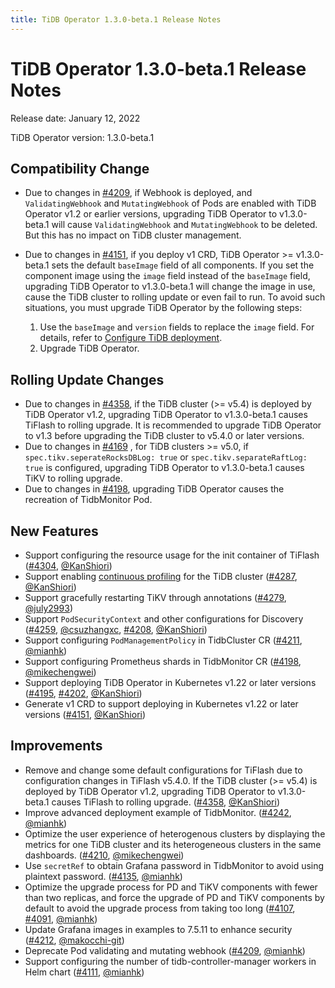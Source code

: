```yaml
---
title: TiDB Operator 1.3.0-beta.1 Release Notes
---
```

# TiDB Operator 1.3.0-beta.1 Release Notes

Release date: January 12, 2022

TiDB Operator version: 1.3.0-beta.1

## Compatibility Change

- Due to changes in [#4209](https://github.com/pingcap/tidb-operator/pull/4209), if Webhook is deployed, and `ValidatingWebhook` and `MutatingWebhook` of Pods are enabled with TiDB Operator v1.2 or earlier versions, upgrading TiDB Operator to v1.3.0-beta.1 will cause `ValidatingWebhook` and `MutatingWebhook` to be deleted. But this has no impact on TiDB cluster management.

- Due to changes in [#4151](https://github.com/pingcap/tidb-operator/pull/4151), if you deploy v1 CRD, TiDB Operator >= v1.3.0-beta.1 sets the default `baseImage` field of all components. If you set the component image using the `image` field instead of the `baseImage` field, upgrading TiDB Operator to v1.3.0-beta.1 will change the image in use, cause the TiDB cluster to rolling update or even fail to run. To avoid such situations, you must upgrade TiDB Operator by the following steps:
    1. Use the `baseImage` and `version` fields to replace the `image` field. For details, refer to [Configure TiDB deployment](../configure-a-tidb-cluster.md#version).
    2. Upgrade TiDB Operator.

## Rolling Update Changes

- Due to changes in [#4358](https://github.com/pingcap/tidb-operator/pull/4358), if the TiDB cluster (>= v5.4) is deployed by TiDB Operator v1.2, upgrading TiDB Operator to v1.3.0-beta.1 causes TiFlash to rolling upgrade. It is recommended to upgrade TiDB Operator to v1.3 before upgrading the TiDB cluster to v5.4.0 or later versions.
- Due to changes in [#4169](https://github.com/pingcap/tidb-operator/pull/4169) , for TiDB clusters >= v5.0, if `spec.tikv.seperateRocksDBLog: true` or  `spec.tikv.separateRaftLog: true` is configured, upgrading TiDB Operator to v1.3.0-beta.1 causes TiKV to rolling upgrade.
- Due to changes in [#4198](https://github.com/pingcap/tidb-operator/pull/4198), upgrading TiDB Operator causes the recreation of TidbMonitor Pod.

## New Features

- Support configuring the resource usage for the init container of TiFlash ([#4304](https://github.com/pingcap/tidb-operator/pull/4304), [@KanShiori](https://github.com/KanShiori))
- Support enabling [continuous profiling](../access-dashboard.md#enable-continuous-profiling) for the TiDB cluster ([#4287](https://github.com/pingcap/tidb-operator/pull/4287), [@KanShiori](https://github.com/KanShiori))
- Support gracefully restarting TiKV through annotations ([#4279](https://github.com/pingcap/tidb-operator/pull/4279), [@july2993](https://github.com/july2993))
- Support `PodSecurityContext` and other configurations for Discovery ([#4259](https://github.com/pingcap/tidb-operator/pull/4259), [@csuzhangxc](https://github.com/csuzhangxc), [#4208](https://github.com/pingcap/tidb-operator/pull/4208), [@KanShiori](https://github.com/KanShiori))
- Support configuring `PodManagementPolicy` in TidbCluster CR ([#4211](https://github.com/pingcap/tidb-operator/pull/4211), [@mianhk](https://github.com/mianhk))
- Support configuring Prometheus shards in TidbMonitor CR ([#4198](https://github.com/pingcap/tidb-operator/pull/4198), [@mikechengwei](https://github.com/mikechengwei))
- Support deploying TiDB Operator in Kubernetes v1.22 or later versions ([#4195](https://github.com/pingcap/tidb-operator/pull/4195), [#4202](https://github.com/pingcap/tidb-operator/pull/4202), [@KanShiori](https://github.com/KanShiori))
- Generate v1 CRD to support deploying in Kubernetes v1.22 or later versions ([#4151](https://github.com/pingcap/tidb-operator/pull/4151), [@KanShiori](https://github.com/KanShiori))

## Improvements

- Remove and change some default configurations for TiFlash due to configuration changes in TiFlash v5.4.0. If the TiDB cluster (>= v5.4) is deployed by TiDB Operator v1.2, upgrading TiDB Operator to v1.3.0-beta.1 causes TiFlash to rolling upgrade. ([#4358](https://github.com/pingcap/tidb-operator/pull/4358), [@KanShiori](https://github.com/KanShiori))
- Improve advanced deployment example of TidbMonitor. ([#4242](https://github.com/pingcap/tidb-operator/pull/4242), [@mianhk](https://github.com/mianhk))
- Optimize the user experience of heterogenous clusters by displaying the metrics for one TiDB cluster and its heterogeneous clusters in the same dashboards. ([#4210](https://github.com/pingcap/tidb-operator/pull/4210), [@mikechengwei](https://github.com/mikechengwei))
- Use `secretRef` to obtain Grafana password in TidbMonitor to avoid using plaintext password. ([#4135](https://github.com/pingcap/tidb-operator/pull/4135), [@mianhk](https://github.com/mianhk))
- Optimize the upgrade process for PD and TiKV components with fewer than two replicas, and force the upgrade of PD and TiKV components by default to avoid the upgrade process from taking too long ([#4107](https://github.com/pingcap/tidb-operator/pull/4107), [#4091](https://github.com/pingcap/tidb-operator/pull/4091), [@mianhk](https://github.com/mianhk))
- Update Grafana images in examples to 7.5.11 to enhance security ([#4212](https://github.com/pingcap/tidb-operator/pull/4212), [@makocchi-git](https://github.com/makocchi-git))
- Deprecate Pod validating and mutating webhook ([#4209](https://github.com/pingcap/tidb-operator/pull/4209), [@mianhk](https://github.com/mianhk))
- Support configuring the number of tidb-controller-manager workers in Helm chart ([#4111](https://github.com/pingcap/tidb-operator/pull/4111), [@mianhk](https://github.com/mianhk))
